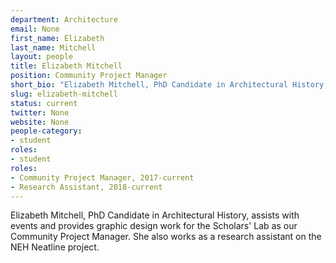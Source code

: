 ```yaml
---
department: Architecture
email: None
first_name: Elizabeth
last_name: Mitchell
layout: people
title: Elizabeth Mitchell
position: Community Project Manager
short_bio: "Elizabeth Mitchell, PhD Candidate in Architectural History, assists with events and provides graphic design work for the Scholars' Lab."
slug: elizabeth-mitchell
status: current
twitter: None
website: None
people-category:
- student
roles:
- student
roles:
- Community Project Manager, 2017-current
- Research Assistant, 2018-current
---
```


Elizabeth Mitchell, PhD Candidate in Architectural History, assists with events and provides graphic design work for the Scholars' Lab as our Community Project Manager. She also works as a research assistant on the NEH Neatline project.
